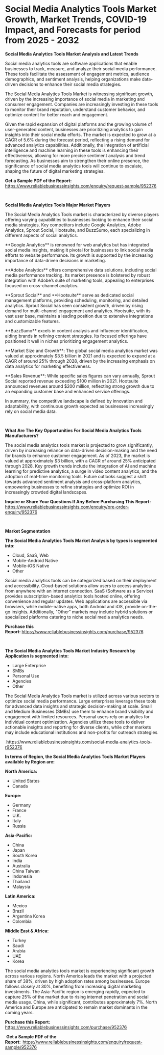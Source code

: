 <p><h1>Social Media Analytics Tools Market Growth, Market Trends, COVID-19 Impact, and Forecasts for period from 2025 - 2032</h1></p><p><strong>Social Media Analytics Tools Market Analysis and Latest Trends</strong></p>
<p><p>Social media analytics tools are software applications that enable businesses to track, measure, and analyze their social media performance. These tools facilitate the assessment of engagement metrics, audience demographics, and sentiment analysis, helping organizations make data-driven decisions to enhance their social media strategies. </p><p>The Social Media Analytics Tools Market is witnessing significant growth, driven by the increasing importance of social media in marketing and consumer engagement. Companies are increasingly investing in these tools to monitor their brand reputation, understand customer behavior, and optimize content for better reach and engagement. </p><p>Given the rapid expansion of digital platforms and the growing volume of user-generated content, businesses are prioritizing analytics to gain insights into their social media efforts. The market is expected to grow at a CAGR of 5.6% during the forecast period, reflecting a rising demand for advanced analytics capabilities. Additionally, the integration of artificial intelligence and machine learning in these tools is enhancing their effectiveness, allowing for more precise sentiment analysis and trend forecasting. As businesses aim to strengthen their online presence, the significance of social media analytics tools will continue to escalate, shaping the future of digital marketing strategies.</p></p>
<p><strong>Get a Sample PDF of the Report:&nbsp;</strong> <a href="https://www.reliablebusinessinsights.com/enquiry/request-sample/952376?utm_campaign=2446&utm_medium=2&utm_source=Github&utm_content=ia&utm_term=17042025&utm_id=social-media-analytics-tools">https://www.reliablebusinessinsights.com/enquiry/request-sample/952376</a></p>
<p>&nbsp;</p>
<p><strong>Social Media Analytics Tools Major Market Players</strong></p>
<p><p>The Social Media Analytics Tools market is characterized by diverse players offering varying capabilities to businesses looking to enhance their social media strategies. Key competitors include Google Analytics, Adobe Analytics, Sprout Social, Hootsuite, and BuzzSumo, each specializing in different aspects of social analytics.</p><p>**Google Analytics** is renowned for web analytics but has integrated social media insights, making it pivotal for businesses to link social media efforts to website performance. Its growth is supported by the increasing importance of data-driven decisions in marketing.</p><p>**Adobe Analytics** offers comprehensive data solutions, including social media performance tracking. Its market presence is bolstered by robust integration with Adobe’s suite of marketing tools, appealing to enterprises focused on cross-channel analytics.</p><p>**Sprout Social** and **Hootsuite** serve as dedicated social management platforms, providing scheduling, monitoring, and detailed analytics. Sprout Social has seen consistent growth, driven by rising demand for multi-channel engagement and analytics. Hootsuite, with its vast user base, maintains a leading position due to extensive integrations and customizable features.</p><p>**BuzzSumo** excels in content analysis and influencer identification, aiding brands in refining content strategies. Its focused offerings have positioned it well in niches prioritizing engagement analytics.</p><p>**Market Size and Growth**: The global social media analytics market was valued at approximately $3.5 billion in 2021 and is expected to expand at a CAGR of around 25% through 2028, driven by the increasing emphasis on data analytics for marketing effectiveness.</p><p>**Sales Revenue**: While specific sales figures can vary annually, Sprout Social reported revenue exceeding $100 million in 2021. Hootsuite announced revenues around $200 million, reflecting strong growth due to an expanding customer base and enhanced service offerings.</p><p>In summary, the competitive landscape is defined by innovation and adaptability, with continuous growth expected as businesses increasingly rely on social media data.</p></p>
<p>&nbsp;</p>
<p><strong>What Are The Key Opportunities For Social Media Analytics Tools Manufacturers?</strong></p>
<p><p>The social media analytics tools market is projected to grow significantly, driven by increasing reliance on data-driven decision-making and the need for brands to enhance customer engagement. As of 2023, the market is valued at approximately $3 billion, with a CAGR of around 25% anticipated through 2028. Key growth trends include the integration of AI and machine learning for predictive analytics, a surge in video content analytics, and the adoption of real-time monitoring tools. Future outlooks suggest a shift towards advanced sentiment analysis and cross-platform analytics, empowering businesses to refine strategies and optimize ROI in increasingly crowded digital landscapes.</p></p>
<p><strong>Inquire or Share Your Questions If Any Before Purchasing This Report:</strong> <a href="https://www.reliablebusinessinsights.com/enquiry/pre-order-enquiry/952376?utm_campaign=2446&utm_medium=2&utm_source=Github&utm_content=ia&utm_term=17042025&utm_id=social-media-analytics-tools">https://www.reliablebusinessinsights.com/enquiry/pre-order-enquiry/952376</a></p>
<p>&nbsp;</p>
<p><strong>Market Segmentation</strong></p>
<p><strong>The Social Media Analytics Tools Market Analysis by types is segmented into:</strong></p>
<p><ul><li>Cloud, SaaS, Web</li><li>Mobile-Android Native</li><li>Mobile-iOS Native</li><li>Other</li></ul></p>
<p><p>Social media analytics tools can be categorized based on their deployment and accessibility. Cloud-based solutions allow users to access analytics from anywhere with an internet connection. SaaS (Software as a Service) provides subscription-based analytics tools hosted online, offering convenience and regular updates. Web applications are accessible via browsers, while mobile-native apps, both Android and iOS, provide on-the-go insights. Additionally, "Other" markets may include hybrid solutions or specialized platforms catering to niche social media analytics needs.</p></p>
<p><strong>Purchase this Report:&nbsp;</strong><a href="https://www.reliablebusinessinsights.com/purchase/952376?utm_campaign=2446&utm_medium=2&utm_source=Github&utm_content=ia&utm_term=17042025&utm_id=social-media-analytics-tools">https://www.reliablebusinessinsights.com/purchase/952376</a></p>
<p>&nbsp;</p>
<p><strong>The Social Media Analytics Tools Market Industry Research by Application is segmented into:</strong></p>
<p><ul><li>Large Enterprise</li><li>SMBs</li><li>Personal Use</li><li>Agencies</li><li>Other</li></ul></p>
<p><p>The Social Media Analytics Tools market is utilized across various sectors to optimize social media performance. Large enterprises leverage these tools for advanced data insights and strategic decision-making at scale. Small and Medium Businesses (SMBs) use them to enhance brand visibility and engagement with limited resources. Personal users rely on analytics for individual content optimization. Agencies utilize these tools to deliver actionable insights and reporting for diverse clients, while other markets may include educational institutions and non-profits for outreach strategies.</p></p>
<p><a href="https://www.reliablebusinessinsights.com/social-media-analytics-tools-r952376?utm_campaign=2446&utm_medium=2&utm_source=Github&utm_content=ia&utm_term=17042025&utm_id=social-media-analytics-tools">&nbsp;https://www.reliablebusinessinsights.com/social-media-analytics-tools-r952376</a></p>
<p><strong>In terms of Region, the Social Media Analytics Tools Market Players available by Region are:</strong></p>
<p>
    <p> <strong> North America: </strong>
        <ul>
            <li>United States</li>
            <li>Canada</li>
        </ul>
        </p> 
    <p> <strong> Europe: </strong>
        <ul>
            <li>Germany</li>
            <li>France</li>
            <li>U.K.</li>
            <li>Italy</li>
            <li>Russia</li>
        </ul>
        </p> 
    <p> <strong> Asia-Pacific: </strong>
        <ul>
            <li>China</li>
            <li>Japan</li>
            <li>South Korea</li>
            <li>India</li>
            <li>Australia</li>
            <li>China Taiwan</li>
            <li>Indonesia</li>
            <li>Thailand</li>
            <li>Malaysia</li>
        </ul>
        </p> 
    <p> <strong> Latin America: </strong>
        <ul>
            <li>Mexico</li>
            <li>Brazil</li>
            <li>Argentina Korea</li>
            <li>Colombia</li>
        </ul>
        </p> 
    <p> <strong> Middle East & Africa: </strong>
        <ul>
            <li>Turkey</li>
            <li>Saudi</li>
            <li>Arabia</li>
            <li>UAE</li>
            <li>Korea</li>
        </ul>
    </p>
    </p>
<p><p>The social media analytics tools market is experiencing significant growth across various regions. North America leads the market with a projected share of 38%, driven by high adoption rates among businesses. Europe follows closely at 30%, benefiting from increasing digital marketing investments. The Asia-Pacific region is emerging rapidly, expected to capture 25% of the market due to rising internet penetration and social media usage. China, while significant, contributes approximately 7%. North America and Europe are anticipated to remain market dominants in the coming years.</p></p>
<p><strong>Purchase this Report: </strong><a href="https://www.reliablebusinessinsights.com/purchase/952376?utm_campaign=2446&utm_medium=2&utm_source=Github&utm_content=ia&utm_term=17042025&utm_id=social-media-analytics-tools">https://www.reliablebusinessinsights.com/purchase/952376</a></p>
<p>&nbsp;<strong>Get a Sample PDF of the Report:&nbsp;&nbsp;</strong><a href="https://www.reliablebusinessinsights.com/enquiry/request-sample/952376?utm_campaign=2446&utm_medium=2&utm_source=Github&utm_content=ia&utm_term=17042025&utm_id=social-media-analytics-tools">https://www.reliablebusinessinsights.com/enquiry/request-sample/952376</a></p>
<p><strong></strong></p>
<p><p></p><p></p><p></p></p>